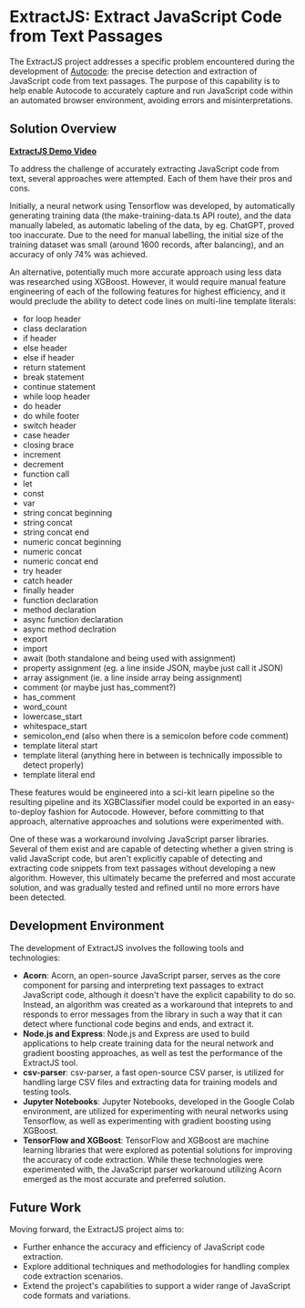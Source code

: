 # ExtractJS: Extract JavaScript Code from Text Passages

The ExtractJS project addresses a specific problem encountered during the development of [Autocode](https://github.com/emoryhubbard/autocode): the precise detection and extraction of JavaScript code from text passages. The purpose of this capability is to help enable Autocode to accurately capture and run JavaScript code within an automated browser environment, avoiding errors and misinterpretations.

## Solution Overview

**[ExtractJS Demo Video](https://youtu.be/nbhQea9Y9FM)**

To address the challenge of accurately extracting JavaScript code from text, several approaches were attempted. Each of them have their pros and cons.

Initially, a neural network using Tensorflow was developed, by automatically generating training data (the make-training-data.ts API route), and the data manually labeled, as automatic labeling of the data, by eg. ChatGPT, proved too inaccurate. Due to the need for manual labelling, the initial size of the training dataset was small (around 1600 records, after balancing), and an accuracy of only 74% was achieved.

An alternative, potentially much more accurate approach using less data was researched using XGBoost. However, it would require manual feature engineering of each of the following features for highest efficiency, and it would preclude the ability to detect code lines on multi-line template literals:
- for loop header
- class declaration
- if header
- else header
- else if header
- return statement
- break statement
- continue statement
- while loop header
- do header
- do while footer
- switch header
- case header
- closing brace
- increment
- decrement
- function call
- let
- const
- var
- string concat beginning
- string concat
- string concat end
- numeric concat beginning
- numeric concat
- numeric concat end
- try header
- catch header
- finally header
- function declaration
- method declaration
- async function declaration
- async method declration
- export
- import
- await (both standalone and being used with assignment)
- property assignment (eg. a line inside JSON, maybe just call it JSON)
- array assignment (ie. a line inside array being assignment)
- comment (or maybe just has_comment?)
- has_comment
- word_count
- lowercase_start
- whitespace_start
- semicolon_end (also when there is a semicolon before code comment)
- template literal start
- template literal (anything here in between is technically impossible to detect properly)
- template literal end

These features would be engineered into a sci-kit learn pipeline so the resulting pipeline and its XGBClassifier model could be exported in an easy-to-deploy fashion for Autocode. However, before committing to that approach, alternative approaches and solutions were experimented with.

One of these was a workaround involving JavaScript parser libraries. Several of them exist and are capable of detecting whether a given string is valid JavaScript code, but aren't explicitly capable of detecting and extracting code snippets from text passages without developing a new algorithm. However, this ultimately became the preferred and most accurate solution, and was gradually tested and refined until no more errors have been detected.

## Development Environment

The development of ExtractJS involves the following tools and technologies:

- **Acorn**: Acorn, an open-source JavaScript parser, serves as the core component for parsing and interpreting text passages to extract JavaScript code, although it doesn't have the explicit capability to do so. Instead, an algorithm was created as a workaround that inteprets to and responds to error messages from the library in such a way that it can detect where functional code begins and ends, and extract it.
- **Node.js and Express**: Node.js and Express are used to build applications to help create training data for the neural network and gradient boosting approaches, as well as test the performance of the ExtractJS tool.
- **csv-parser**: csv-parser, a fast open-source CSV parser, is utilized for handling large CSV files and extracting data for training models and testing tools.
- **Jupyter Notebooks**: Jupyter Notebooks, developed in the Google Colab environment, are utilized for experimenting with neural networks using Tensorflow, as well as experimenting with gradient boosting using XGBoost.
- **TensorFlow and XGBoost**: TensorFlow and XGBoost are machine learning libraries that were explored as potential solutions for improving the accuracy of code extraction. While these technologies were experimented with, the JavaScript parser workaround utilizing Acorn emerged as the most accurate and preferred solution.

## Future Work

Moving forward, the ExtractJS project aims to:

- Further enhance the accuracy and efficiency of JavaScript code extraction.
- Explore additional techniques and methodologies for handling complex code extraction scenarios.
- Extend the project's capabilities to support a wider range of JavaScript code formats and variations.
